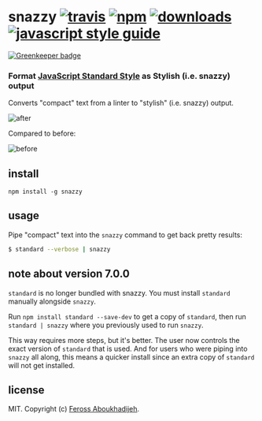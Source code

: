 # snazzy [![travis][travis-image]][travis-url] [![npm][npm-image]][npm-url] [![downloads][downloads-image]][downloads-url] [![javascript style guide][standard-image]][standard-url]

[![Greenkeeper badge](https://badges.greenkeeper.io/standard/snazzy.svg)](https://greenkeeper.io/)

[travis-image]: https://img.shields.io/travis/feross/snazzy/master.svg
[travis-url]: https://travis-ci.org/feross/snazzy
[npm-image]: https://img.shields.io/npm/v/snazzy.svg
[npm-url]: https://npmjs.org/package/snazzy
[downloads-image]: https://img.shields.io/npm/dm/snazzy.svg
[downloads-url]: https://npmjs.org/package/snazzy
[standard-image]: https://img.shields.io/badge/code_style-standard-brightgreen.svg
[standard-url]: https://standardjs.com

### Format [JavaScript Standard Style](https://github.com/feross/standard) as Stylish (i.e. snazzy) output

Converts "compact" text from a linter to "stylish" (i.e. snazzy) output.

![after](img/after.png)

Compared to before:

![before](img/before.png)

## install

```
npm install -g snazzy
```

## usage

Pipe "compact" text into the `snazzy` command to get back pretty results:

```bash
$ standard --verbose | snazzy
```

## note about version 7.0.0

`standard` is no longer bundled with snazzy. You must install `standard` manually
alongside `snazzy`.

Run `npm install standard --save-dev` to get a copy of `standard`, then run
`standard | snazzy` where you previously used to run `snazzy`.

This way requires more steps, but it's better. The user now controls the exact
version of `standard` that is used. And for users who were piping into `snazzy` all
along, this means a quicker install since an extra copy of `standard` will not get
installed.

## license

MIT. Copyright (c) [Feross Aboukhadijeh](https://feross.org).

